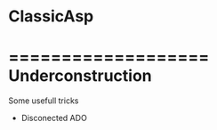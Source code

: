# ClassicAsp
===================
Underconstruction
===================
Some usefull tricks
<ul>
  <li>Disconected ADO</li>
</ul>
